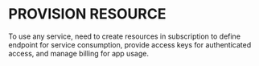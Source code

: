 # PROVISION RESOURCE

To use any service, need to create resources in subscription to define endpoint for service consumption, provide access keys for authenticated access, and manage billing for app usage.
